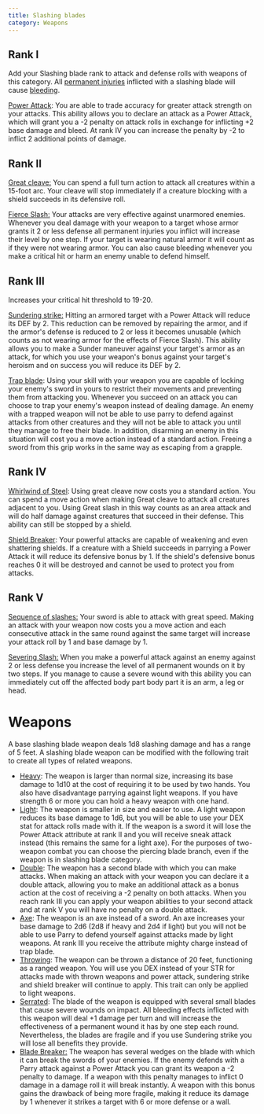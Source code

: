 ```yaml
---
title: Slashing blades
category: Weapons
---
```


## Rank I

Add your Slashing blade rank to attack and defense rolls with weapons of this category. All [permanent injuries](https://raldamain.com/en/rules/main%20rules/Heridas%20permanentes.html) inflicted with a slashing blade will cause [bleeding](https://raldamain.com/en/rules/main%20rules/Efectos%20de%20estado.html#bleeding).

<u>Power Attack</u>: You are able to trade accuracy for greater attack strength on your attacks. This ability allows you to declare an attack as a Power Attack, which will grant you a -2 penalty on attack rolls in exchange for inflicting +2 base damage and bleed. At rank IV you can increase the penalty by -2 to inflict 2 additional points of damage.

## Rank II

<u>Great cleave:</u> You can spend a full turn action to attack all creatures within a 15-foot arc. Your cleave will stop immediately if a creature blocking with a shield succeeds in its defensive roll.

<u>Fierce Slash:</u> Your attacks are very effective against unarmored enemies. Whenever you deal damage with your weapon to a target whose armor grants it 2 or less defense all permanent injuries you inflict will increase their level by one step. If your target is wearing natural armor it will count as if they were not wearing armor. You can also cause bleeding whenever you make a critical hit or harm an enemy unable to defend himself.

## Rank III

Increases your critical hit threshold to 19-20.

<u>Sundering strike:</u> Hitting an armored target with a Power Attack will reduce its DEF by 2. This reduction can be removed by repairing the armor, and if the armor's defense is reduced to 2 or less it becomes unusable (which counts as not wearing armor for the effects of Fierce Slash). This ability allows you to make a Sunder maneuver against your target's armor as an attack, for which you use your weapon's bonus against your target's heroism and on success you will reduce its DEF by 2.

<u>Trap blade</u>: Using your skill with your weapon you are capable of locking your enemy's sword in yours to restrict their movements and preventing them from attacking you. Whenever you succeed on an attack you can choose to trap your enemy's weapon instead of dealing damage. An enemy with a trapped weapon will not be able to use parry to defend against attacks from other creatures and they will not be able to attack you until they manage to free their blade. In addition, disarming an enemy in this situation will cost you a move action instead of a standard action. Freeing a sword from this grip works in the same way as escaping from a grapple.

## Rank IV

<u>Whirlwind of Steel</u>: Using great cleave now costs you a standard action. You can spend a move action when making Great cleave to attack all creatures adjacent to you. Using Great slash in this way counts as an area attack and will do half damage against creatures that succeed in their defense. This ability can still be stopped by a shield.

<u>Shield Breaker</u>: Your powerful attacks are capable of weakening and even shattering shields. If a creature with a Shield succeeds in parrying a Power Attack it will reduce its defensive bonus by 1. If the shield's defensive bonus reaches 0 it will be destroyed and cannot be used to protect you from attacks. 

## Rank V

<u>Sequence of slashes:</u> Your sword is able to attack with great speed. Making an attack with your weapon now costs you a move action and each consecutive attack in the same round against the same target will increase your attack roll by 1 and base damage by 1.

<u>Severing Slash:</u> When you make a powerful attack against an enemy against 2 or less defense you increase the level of all permanent wounds on it by two steps. If you manage to cause a severe wound with this ability you can immediately cut off the affected body part body part it is an arm, a leg or head.

# Weapons

A base slashing blade weapon deals 1d8 slashing damage and has a range of 5 feet. A slashing blade weapon can be modified with the following trait to create all types of related weapons.

- <u>Heavy</u>: The weapon is larger than normal size, increasing its base damage to 1d10 at the cost of requiring it to be used by two hands. You also have disadvantage parrying against light weapons. If you have strength 6 or more you can hold a heavy weapon with one hand.
- <u>Light</u>: The weapon is smaller in size and easier to use. A light weapon reduces its base damage to 1d6, but you will be able to use your DEX stat for attack rolls made with it. If the weapon is a sword it will lose the Power Attack attribute at rank II and you will receive sneak attack instead (this remains the same for a light axe). For the purposes of two-weapon combat you can choose the piercing blade branch, even if the weapon is in slashing blade category.
- <u>Double</u>: The weapon has a second blade with which you can make attacks. When making an attack with your weapon you can declare it a double attack, allowing you to make an additional attack as a bonus action at the cost of receiving a -2 penalty on both attacks. When you reach rank III you can apply your weapon abilities to your second attack and at rank V you will have no penalty on a double attack.
- <u>Axe</u>: The weapon is an axe instead of a sword. An axe increases your base damage to 2d6 (2d8 if heavy and 2d4 if light) but you will not be able to use Parry to defend yourself against attacks made by light weapons. At rank III you receive the attribute mighty charge instead of trap blade.
- <u>Throwing</u>: The weapon can be thrown a distance of 20 feet, functioning as a ranged weapon. You will use you DEX instead of your STR for attacks made with thrown weapons and power attack, sundering strike and shield breaker will continue to apply. This trait can only be applied to light weapons.
- <u>Serrated</u>: The blade of the weapon is equipped with several small blades that cause severe wounds on impact. All bleeding effects inflicted with this weapon will deal +1 damage per turn and will increase the effectiveness of a permanent wound it has by one step each round. Nevertheless, the blades are fragile and if you use Sundering strike you will lose all benefits they provide.
- <u>Blade Breaker:</u> The weapon has several wedges on the blade with which it can break the swords of your enemies. If the enemy defends with a Parry attack against a Power Attack you can grant its weapon a -2 penalty to damage. If a weapon with this penalty manages to inflict 0 damage in a damage roll it will break instantly. A weapon with this bonus gains the drawback of being more fragile, making it reduce its damage by 1 whenever it strikes a target with 6 or more defense or a wall.